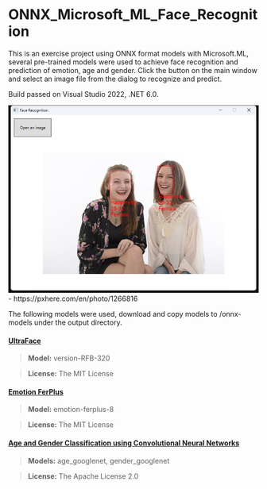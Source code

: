 # ONNX_Microsoft_ML_Face_Recognition
This is an exercise project using ONNX format models with Microsoft.ML, several pre-trained models were used to achieve face recognition and prediction of emotion, age and gender.
Click the button on the main window and select an image file from the dialog to recognize and predict.

Build passed on Visual Studio 2022, .NET 6.0.

<img src="images/image000.png" width="800"/>
- https://pxhere.com/en/photo/1266816

The following models were used, download and copy models to /onnx-models under the output directory.

#### [UltraFace](https://github.com/onnx/models/tree/main/vision/body_analysis/ultraface)

> **Model:** version-RFB-320

> **License:** The MIT License

#### [Emotion FerPlus](https://github.com/onnx/models/tree/main/vision/body_analysis/emotion_ferplus)

> **Model:** emotion-ferplus-8

> **License:** The MIT License

#### [Age and Gender Classification using Convolutional Neural Networks](https://github.com/onnx/models/tree/main/vision/body_analysis/age_gender)

> **Models:** age_googlenet, gender_googlenet

> **License:** The Apache License 2.0
